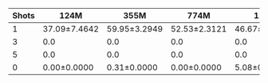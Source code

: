 |   Shots | 124M         | 355M         | 774M         | 1.5B         | 1.3B         | 2.7B         | 6B           |
|---------|--------------|--------------|--------------|--------------|--------------|--------------|--------------|
|       1 | 37.09±7.4642 | 59.95±3.2949 | 52.53±2.3121 | 46.67±5.7328 | 57.83±2.6006 | 50.47±2.0371 | 55.46±8.6237 |
|       3 | 0.0          | 0.0          | 0.0          | 0.0          | 58.35±0.6242 | 65.25±1.8989 | 70.41±1.2939 |
|       5 | 0.0          | 0.0          | 0.0          | 0.0          | 59.50±0.5125 | 68.39±4.5647 | 73.43±0.7179 |
|       0 | 0.00±0.0000  | 0.31±0.0000  | 0.00±0.0000  | 5.08±0.0000  | 4.92±0.0000  | 4.56±0.0000  | 8.17±0.0000  |